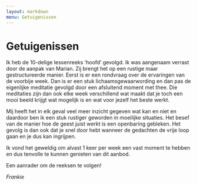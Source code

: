 ```yaml
---
layout: markdown
menu: Getuigenissen
---
```

# Getuigenissen

Ik heb de 10-delige lessenreeks ‘hoofd’ gevolgd.
Ik was aangenaam verrast door de aanpak van Marian.
Zij brengt het op een rustige maar gestructureerde manier.
Eerst is er een rondvraag over de ervaringen van de voorbije week.
Dan is er een stuk lichaamsgewaarwording en dan pas de eigenlijke meditatie gevolgd door een afsluitend moment met thee.
Die meditaties zijn dan ook elke week verschillend wat maakt dat je toch een mooi beeld krijgt wat mogelijk is en wat voor jezelf het beste werkt.

Mij heeft het in elk geval veel meer inzicht gegeven wat kan en niet en daardoor ben ik een stuk rustiger geworden in moeilijke situaties.
Het besef van de manier hoe de geest juist werkt is een openbaring gebleken.
Het gevolg is dan ook dat je snel door hebt wanneer de gedachten de vrije loop gaan en je dus kan ingrijpen.

Ik vond het geweldig om alvast 1 keer per week een vast moment te hebben en dus tenvolle te kunnen genieten van dit aanbod.

Een aanrader om de reeksen te volgen!


*Frankie*



